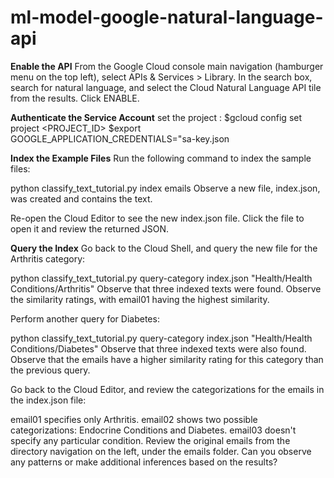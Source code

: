 # ml-model-google-natural-language-api

**Enable the API**
  From the Google Cloud console main navigation (hamburger menu on the top left), select APIs & Services > Library.
  In the search box, search for natural language, and select the Cloud Natural Language API tile from the results.
  Click ENABLE.
  
**Authenticate the Service Account**
set the project : 
  $gcloud config set project <PROJECT_ID>
  $export GOOGLE_APPLICATION_CREDENTIALS="sa-key.json

**Index the Example Files**
  Run the following command to index the sample files:
  
  python classify_text_tutorial.py index emails
  Observe a new file, index.json, was created and contains the text.
  
  Re-open the Cloud Editor to see the new index.json file. Click the file to open it and review the returned JSON.

**Query the Index**
  Go back to the Cloud Shell, and query the new file for the Arthritis category:
  
  python classify_text_tutorial.py query-category index.json "Health/Health Conditions/Arthritis"
  Observe that three indexed texts were found. Observe the similarity ratings, with email01 having the highest similarity.
  
  Perform another query for Diabetes:
  
  python classify_text_tutorial.py query-category index.json "Health/Health Conditions/Diabetes"
  Observe that three indexed texts were also found. Observe that the emails have a higher similarity rating for this category than the previous query.
  
  Go back to the Cloud Editor, and review the categorizations for the emails in the index.json file:
  
  email01 specifies only Arthritis.
  email02 shows two possible categorizations: Endocrine Conditions and Diabetes.
  email03 doesn't specify any particular condition.
  Review the original emails from the directory navigation on the left, under the emails folder. Can you observe any patterns or make additional inferences based on the results?



